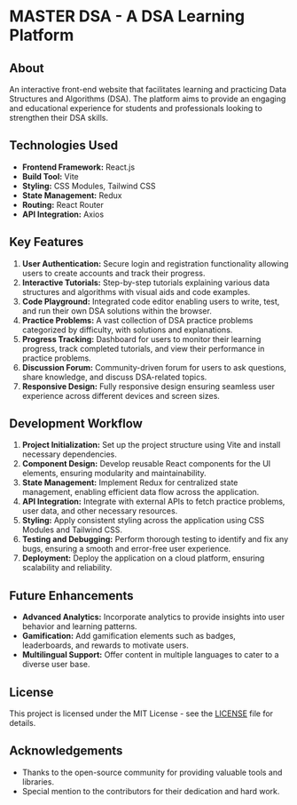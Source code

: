 # MASTER DSA - A DSA Learning Platform

## About
An interactive front-end website that facilitates learning and practicing Data Structures and Algorithms (DSA). The platform aims to provide an engaging and educational experience for students and professionals looking to strengthen their DSA skills.

## Technologies Used
- **Frontend Framework:** React.js
- **Build Tool:** Vite
- **Styling:** CSS Modules, Tailwind CSS
- **State Management:** Redux
- **Routing:** React Router
- **API Integration:** Axios

## Key Features
1. **User Authentication:** Secure login and registration functionality allowing users to create accounts and track their progress.
2. **Interactive Tutorials:** Step-by-step tutorials explaining various data structures and algorithms with visual aids and code examples.
3. **Code Playground:** Integrated code editor enabling users to write, test, and run their own DSA solutions within the browser.
4. **Practice Problems:** A vast collection of DSA practice problems categorized by difficulty, with solutions and explanations.
5. **Progress Tracking:** Dashboard for users to monitor their learning progress, track completed tutorials, and view their performance in practice problems.
6. **Discussion Forum:** Community-driven forum for users to ask questions, share knowledge, and discuss DSA-related topics.
7. **Responsive Design:** Fully responsive design ensuring seamless user experience across different devices and screen sizes.

## Development Workflow
1. **Project Initialization:** Set up the project structure using Vite and install necessary dependencies.
2. **Component Design:** Develop reusable React components for the UI elements, ensuring modularity and maintainability.
3. **State Management:** Implement Redux for centralized state management, enabling efficient data flow across the application.
4. **API Integration:** Integrate with external APIs to fetch practice problems, user data, and other necessary resources.
5. **Styling:** Apply consistent styling across the application using CSS Modules and Tailwind CSS.
6. **Testing and Debugging:** Perform thorough testing to identify and fix any bugs, ensuring a smooth and error-free user experience.
7. **Deployment:** Deploy the application on a cloud platform, ensuring scalability and reliability.

## Future Enhancements
- **Advanced Analytics:** Incorporate analytics to provide insights into user behavior and learning patterns.
- **Gamification:** Add gamification elements such as badges, leaderboards, and rewards to motivate users.
- **Multilingual Support:** Offer content in multiple languages to cater to a diverse user base.

## License
This project is licensed under the MIT License - see the [LICENSE](LICENSE) file for details.

## Acknowledgements
- Thanks to the open-source community for providing valuable tools and libraries.
- Special mention to the contributors for their dedication and hard work.
